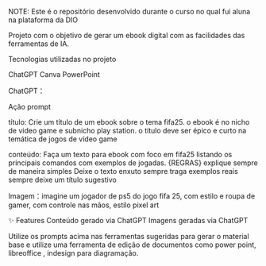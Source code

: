 NOTE: Este é o repositório desenvolvido durante o curso no qual fui aluna na plataforma da DIO

Projeto com o objetivo de gerar um ebook digital com as facilidades das ferramentas de IA. 

Tecnologias utilizadas no projeto

ChatGPT
Canva
PowerPoint


ChatGPT：

Ação	prompt

título:	Crie um título de um ebook sobre o tema fifa25. o ebook é no nicho de video game e subnicho play station. o título deve ser épico e curto na temática de jogos de vídeo game

conteúdo:	Faça um texto para ebook com foco em fifa25 listando os principais comandos com exemplos de jogadas.
{REGRAS}
explique sempre de maneira simples
Deixe o texto enxuto
sempre traga exemplos reais
sempre deixe um título sugestivo

Imagem：imagine um jogador de ps5 do jogo fifa 25, com estilo e roupa de gamer, com controle nas mãos, estilo pixel art


✨ Features
Conteúdo gerado via ChatGPT
Imagens geradas via ChatGPT

Utilize os prompts acima nas ferramentas sugeridas para gerar o material base e utilize uma ferramenta de edição de documentos como power point, libreoffice , indesign para diagramação.
